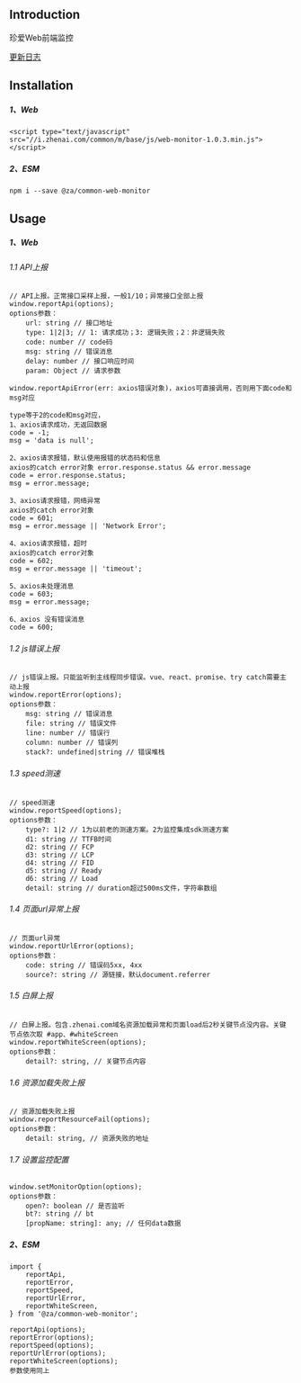 ## Introduction
珍爱Web前端监控

[更新日志](http://gitlab.zhenai.com/webapp/common/module/web_monitor/blob/master/CHANGELOG.md)
## Installation
##### 1、Web
```
<script type="text/javascript" src="//i.zhenai.com/common/m/base/js/web-monitor-1.0.3.min.js"></script>
```
##### 2、ESM
```
npm i --save @za/common-web-monitor
```

## Usage
##### 1、Web
###### 1.1  API上报
```
// API上报。正常接口采样上报，一般1/10；异常接口全部上报
window.reportApi(options);
options参数：
    url: string // 接口地址
    type: 1|2|3; // 1: 请求成功；3: 逻辑失败；2：非逻辑失败
    code: number // code码
    msg: string // 错误消息
    delay: number // 接口响应时间
    param: Object // 请求参数

window.reportApiError(err: axios错误对象)，axios可直接调用，否则用下面code和msg对应

type等于2的code和msg对应，
1、axios请求成功，无返回数据
code = -1;
msg = 'data is null';

2、axios请求报错，默认使用报错的状态码和信息
axios的catch error对象 error.response.status && error.message
code = error.response.status;
msg = error.message;

3、axios请求报错，网络异常
axios的catch error对象
code = 601;
msg = error.message || 'Network Error';

4、axios请求报错，超时
axios的catch error对象
code = 602;
msg = error.message || 'timeout';

5、axios未处理消息
code = 603;
msg = error.message;

6、axios 没有错误消息
code = 600;

```
###### 1.2  js错误上报
```
// js错误上报。只能监听到主线程同步错误。vue、react、promise、try catch需要主动上报
window.reportError(options);
options参数：
    msg: string // 错误消息
    file: string // 错误文件
    line: number // 错误行
    column: number // 错误列
    stack?: undefined|string // 错误堆栈
```
###### 1.3  speed测速
```
// speed测速
window.reportSpeed(options);
options参数：
    type?: 1|2 // 1为以前老的测速方案。2为监控集成sdk测速方案
    d1: string // TTFB时间
    d2: string // FCP
    d3: string // LCP
    d4: string // FID
    d5: string // Ready
    d6: string // Load
    detail: string // duration超过500ms文件，字符串数组
```
###### 1.4 页面url异常上报
```
// 页面url异常
window.reportUrlError(options);
options参数：
    code: string // 错误码5xx, 4xx
    source?: string // 源链接，默认document.referrer
```
###### 1.5 白屏上报
```
// 白屏上报。包含.zhenai.com域名资源加载异常和页面load后2秒关键节点没内容。关键节点依次取 #app、#whiteScreen
window.reportWhiteScreen(options);
options参数：
    detail?: string, // 关键节点内容
```
###### 1.6 资源加载失败上报
```
// 资源加载失败上报
window.reportResourceFail(options);
options参数：
    detail: string, // 资源失败的地址
```

###### 1.7 设置监控配置
```
window.setMonitorOption(options);
options参数：
    open?: boolean // 是否监听
    bt?: string // bt
    [propName: string]: any; // 任何data数据
```


##### 2、ESM
```
import {
    reportApi,
    reportError,
    reportSpeed,
    reportUrlError,
    reportWhiteScreen,
} from '@za/common-web-monitor';

reportApi(options);
reportError(options);
reportSpeed(options);
reportUrlError(options);
reportWhiteScreen(options);
参数使用同上
```
